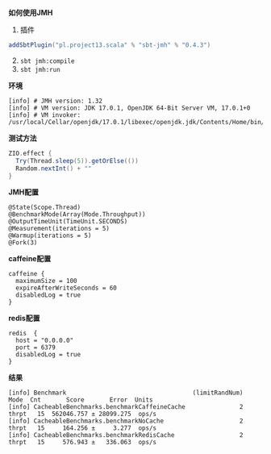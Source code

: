 **如何使用JMH**

1. 插件
```scala
addSbtPlugin("pl.project13.scala" % "sbt-jmh" % "0.4.3")
```
2. `sbt jmh:compile`
3. `sbt jmh:run`

**环境**

```
[info] # JMH version: 1.32
[info] # VM version: JDK 17.0.1, OpenJDK 64-Bit Server VM, 17.0.1+0
[info] # VM invoker: /usr/local/Cellar/openjdk/17.0.1/libexec/openjdk.jdk/Contents/Home/bin/java
```

**测试方法**

```scala
ZIO.effect {
  Try(Thread.sleep(5)).getOrElse(())
  Random.nextInt() + ""
}
```

**JMH配置**

```
@State(Scope.Thread)
@BenchmarkMode(Array(Mode.Throughput))
@OutputTimeUnit(TimeUnit.SECONDS)
@Measurement(iterations = 5)
@Warmup(iterations = 5)
@Fork(3)
```

**caffeine配置**

```
caffeine {
  maximumSize = 100
  expireAfterWriteSeconds = 60
  disabledLog = true
}
```

**redis配置**

```
redis  {
  host = "0.0.0.0"
  port = 6379
  disabledLog = true
}
```

**结果**

```
[info] Benchmark                                   (limitRandNum)   Mode  Cnt       Score       Error  Units
[info] CacheableBenchmarks.benchmarkCaffeineCache               2  thrpt   15  562046.757 ± 28099.275  ops/s
[info] CacheableBenchmarks.benchmarkNoCache                     2  thrpt   15     164.256 ±     3.277  ops/s
[info] CacheableBenchmarks.benchmarkRedisCache                  2  thrpt   15     576.943 ±   336.063  ops/s
```
